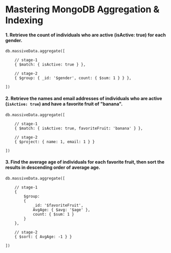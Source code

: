 # Mastering MongoDB Aggregation & Indexing

#### 1. Retrieve the count of individuals who are active (isActive: true) for each gender.

```
db.massiveData.aggregate([

    // stage-1
    { $match: { isActive: true } },

    // stage-2
    { $group: { _id: '$gender', count: { $sum: 1 } } },

])
```

#### 2. Retrieve the names and email addresses of individuals who are active (`isActive: true`) and have a favorite fruit of "banana".

```
db.massiveData.aggregate([

    // stage-1
    { $match: { isActive: true, favoriteFruit: 'banana' } },

    // stage-2
    { $project: { name: 1, email: 1 } }

])
```

#### 3. Find the average age of individuals for each favorite fruit, then sort the results in descending order of average age.

```
db.massiveData.aggregate([

    // stage-1
    {
        $group:
        {
            _id: '$favoriteFruit',
            AvgAge: { $avg: '$age' },
            count: { $sum: 1 }
        }
    },

    // stage-2
    { $sort: { AvgAge: -1 } }

])
```